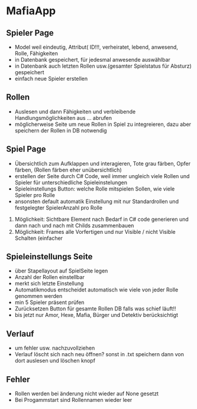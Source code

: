 # MafiaApp

## Spieler Page
- Model weil eindeutig, Attribut( ID!!!, verheiratet, lebend, anwesend, Rolle, Fähigkeiten
- in Datenbank gespeichert, für jedesmal anwesende auswählbar
- in Datenbank auch letzten Rollen usw.(gesamter Spielstatus für Absturz) gespeichert
- einfach neue Spieler erstellen

## Rollen
- Auslesen und dann Fähigkeiten und verbleibende Handlungsmöglichkeiten aus ... abrufen
- möglicherweise Seite um neue Rollen in Spiel zu integreieren, dazu aber speichern der Rollen in DB notwendig

## Spiel Page
- Übersichtlich zum Aufklappen und interagieren, Tote grau färben, Opfer färben, (Rollen färben eher unübersichtlich)
- erstellen der Seite durch C# Code, weil immer ungleich viele Rollen und Spieler für unterschiedliche Spieleinstelungen
- Spieleinstellungs Button: welche Rolle mitspielen Sollen, wie viele Spieler pro Rolle 
- ansonsten default automatik Einstellung mit nur Standardrollen und festgelegter SpielerAnzahl pro Rolle

1. Möglichkeit: Sichtbare Element nach Bedarf in C# code generieren und dann nach und nach mit Childs zusammenbauen
2. Möglichkeit: Frames alle Vorfertigen und nur Visible / nicht Visible Schalten   (einfacher



## Spieleinstellungs Seite
- über Stapellayout auf SpielSeite legen
- Anzahl der Rollen einstellbar
- merkt sich letzte Einstellung
- Automatikmodus entscheidet automatisch wie viele von jeder Rolle genommen werden 
- min 5 Spieler präsent prüfen
- Zurücksetzen Button für gesamte Rollen DB falls was schief läuft!!
- bis jetzt nur Amor, Hexe, Mafia, Bürger und Detektiv berücksichtigt

## Verlauf
- um fehler usw. nachzuvollziehen
- Verlauf löscht sich nach neu öffnen? sonst in .txt speichern dann von dort auslesen und löschen knopf


## Fehler
- Rollen werden bei änderung nicht wieder auf None gesetzt
- Bei Progammstart sind Rollennamen wieder leer
